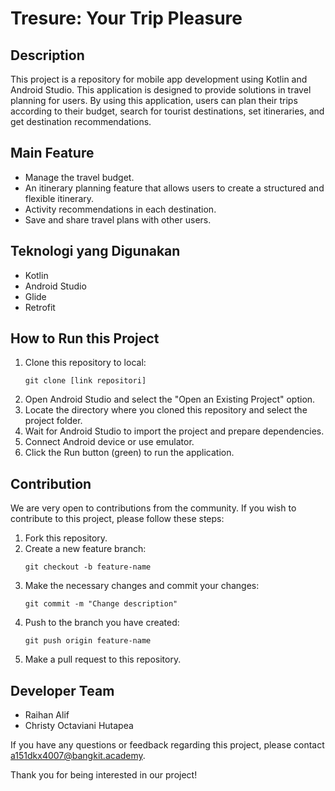 # Tresure: Your Trip Pleasure

## Description

This project is a repository for mobile app development using Kotlin and Android Studio. This application is designed to provide solutions in travel planning for users. By using this application, users can plan their trips according to their budget, search for tourist destinations, set itineraries, and get destination recommendations.

## Main Feature

- Manage the travel budget.
- An itinerary planning feature that allows users to create a structured and flexible itinerary.
- Activity recommendations in each destination.
- Save and share travel plans with other users.

## Teknologi yang Digunakan

- Kotlin
- Android Studio
- Glide
- Retrofit

## How to Run this Project

1. Clone this repository to local:
   ```
   git clone [link repositori]
   ```
2. Open Android Studio and select the "Open an Existing Project" option.
3. Locate the directory where you cloned this repository and select the project folder.
4. Wait for Android Studio to import the project and prepare dependencies.
5. Connect Android device or use emulator.
6. Click the Run button (green) to run the application.

## Contribution

We are very open to contributions from the community. If you wish to contribute to this project, please follow these steps:

1. Fork this repository.
2. Create a new feature branch:
    ```
    git checkout -b feature-name
    ```
3. Make the necessary changes and commit your changes:
    ```
    git commit -m "Change description"
    ```
4. Push to the branch you have created:
    ```
    git push origin feature-name
    ```
5. Make a pull request to this repository.

## Developer Team

- Raihan Alif
- Christy Octaviani Hutapea

If you have any questions or feedback regarding this project, please contact a151dkx4007@bangkit.academy.

Thank you for being interested in our project!
